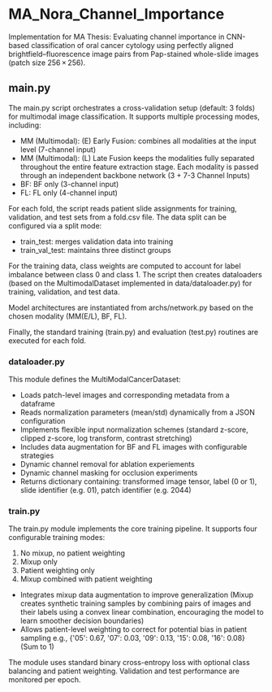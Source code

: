 # MA_Nora_Channel_Importance
Implementation for MA Thesis: Evaluating channel importance in CNN-based classification of oral cancer cytology using perfectly aligned brightfield–fluorescence image pairs from Pap-stained whole-slide images (patch size 256 × 256).

## main.py
The main.py script orchestrates a cross-validation setup (default: 3 folds) for multimodal image classification. It supports multiple processing modes, including:
- MM (Multimodal): (E) Early Fusion: combines all modalities at the input level (7-channel input)
- MM (Multimodal): (L) Late Fusion keeps the modalities fully separated throughout the entire feature extraction stage. Each modality is passed through an independent backbone network (3 + 7-3 Channel Inputs)
- BF: BF only (3-channel input)
- FL: FL only (4-channel input)

For each fold, the script reads patient slide assignments for training, validation, and test sets from a fold.csv file. The data split can be configured via a split mode:
- train_test: merges validation data into training
- train_val_test: maintains three distinct groups

For the training data, class weights are computed to account for label imbalance between class 0 and class 1. The script then creates dataloaders (based on the MultimodalDataset implemented in data/dataloader.py) for training, validation, and test data.

Model architectures are instantiated from archs/network.py based on the chosen modality (MM(E/L), BF, FL).

Finally, the standard training (train.py) and evaluation (test.py) routines are executed for each fold.

### dataloader.py
This module defines the MultiModalCancerDataset:
- Loads patch-level images and corresponding metadata from a dataframe
- Reads normalization parameters (mean/std) dynamically from a JSON configuration
- Implements flexible input normalization schemes (standard z-score, clipped z-score, log transform, contrast stretching)
- Includes data augmentation for BF and FL images with configurable strategies
- Dynamic channel removal for ablation experiements
- Dynamic channel masking for occlusion experiments
- Returns dictionary containing: transformed image tensor, label (0 or 1), slide identifier (e.g. 01), patch identifier (e.g. 2044)

### train.py
The train.py module implements the core training pipeline. It supports four configurable training modes:
  1) No mixup, no patient weighting
  2) Mixup only 
  3) Patient weighting only
  4) Mixup combined with patient weighting
- Integrates mixup data augmentation to improve generalization (Mixup creates synthetic training samples by combining pairs of images and their labels using a convex linear combination, encouraging the model to learn smoother decision boundaries)
- Allows patient-level weighting to correct for potential bias in patient sampling e.g., {'05': 0.67, '07': 0.03, '09': 0.13, '15': 0.08, '16': 0.08} (Sum to 1)

The module uses standard binary cross-entropy loss with optional class balancing and patient weighting. Validation and test performance are monitored per epoch.






